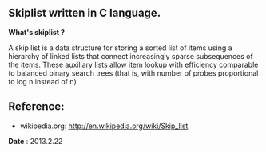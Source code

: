 ## Skiplist written in C language.

**What's skiplist ?**

A skip list is a data structure for storing a sorted list of 
items using a hierarchy of linked lists that connect increasingly
sparse subsequences of the items. These auxiliary lists allow item 
lookup with efficiency comparable to balanced binary search trees 
(that is, with number of probes proportional to log n instead of n)

## Reference:
* wikipedia.org: <http://en.wikipedia.org/wiki/Skip_list>

**Date**  : 2013.2.22
